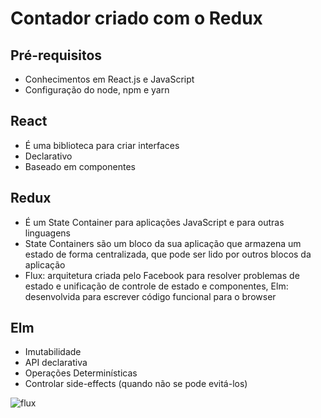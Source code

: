 # Contador criado com o Redux
## Pré-requisitos
- Conhecimentos em React.js e JavaScript
- Configuração do node, npm e yarn

## React 
- É uma biblioteca para criar interfaces
- Declarativo
- Baseado em componentes

## Redux 
- É um State Container para aplicações JavaScript e para outras linguagens
- State Containers são um bloco da sua aplicação que armazena um estado de forma centralizada, que pode ser lido por outros blocos da aplicação
- Flux: arquitetura criada pelo Facebook para resolver problemas de estado e unificação de controle de estado e componentes, Elm: desenvolvida para escrever código funcional para o browser

## Elm
- Imutabilidade
- API declarativa
- Operações Determinísticas
- Controlar side-effects (quando não se pode evitá-los)

![flux](https://user-images.githubusercontent.com/72028645/131545549-f1bc42b0-a011-450d-9f89-8903b9bfdcaa.png)

